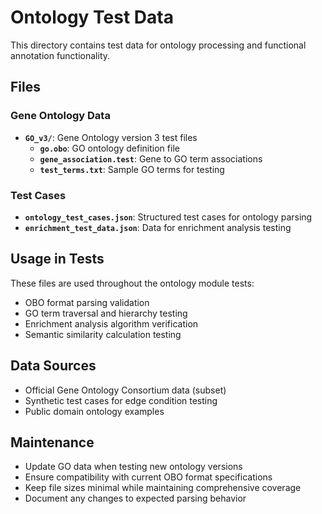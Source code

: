 # Ontology Test Data

This directory contains test data for ontology processing and functional annotation functionality.

## Files

### Gene Ontology Data
- **`GO_v3/`**: Gene Ontology version 3 test files
  - **`go.obo`**: GO ontology definition file
  - **`gene_association.test`**: Gene to GO term associations
  - **`test_terms.txt`**: Sample GO terms for testing

### Test Cases
- **`ontology_test_cases.json`**: Structured test cases for ontology parsing
- **`enrichment_test_data.json`**: Data for enrichment analysis testing

## Usage in Tests

These files are used throughout the ontology module tests:
- OBO format parsing validation
- GO term traversal and hierarchy testing
- Enrichment analysis algorithm verification
- Semantic similarity calculation testing

## Data Sources

- Official Gene Ontology Consortium data (subset)
- Synthetic test cases for edge condition testing
- Public domain ontology examples

## Maintenance

- Update GO data when testing new ontology versions
- Ensure compatibility with current OBO format specifications
- Keep file sizes minimal while maintaining comprehensive coverage
- Document any changes to expected parsing behavior
